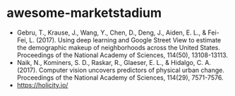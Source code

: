 # awesome-marketstadium

* Gebru, T., Krause, J., Wang, Y., Chen, D., Deng, J., Aiden, E. L., & Fei-Fei, L. (2017). Using deep learning and Google Street View to estimate the demographic makeup of neighborhoods across the United States. Proceedings of the National Academy of Sciences, 114(50), 13108-13113.
* Naik, N., Kominers, S. D., Raskar, R., Glaeser, E. L., & Hidalgo, C. A. (2017). Computer vision uncovers predictors of physical urban change. Proceedings of the National Academy of Sciences, 114(29), 7571-7576.
* https://holicity.io/
